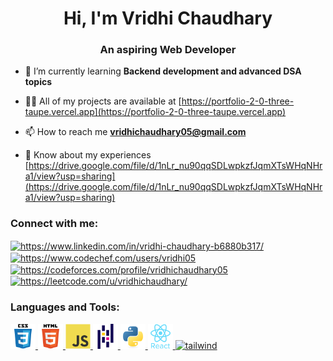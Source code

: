 <h1 align="center">Hi, I'm Vridhi Chaudhary</h1>
<h3 align="center">An aspiring Web Developer</h3>

- 🌱 I’m currently learning **Backend development and advanced DSA topics**

- 👨‍💻 All of my projects are available at [https://portfolio-2-0-three-taupe.vercel.app](https://portfolio-2-0-three-taupe.vercel.app)

- 📫 How to reach me **vridhichaudhary05@gmail.com**

- 📄 Know about my experiences [https://drive.google.com/file/d/1nLr_nu90qqSDLwpkzfJqmXTsWHqNHra1/view?usp=sharing](https://drive.google.com/file/d/1nLr_nu90qqSDLwpkzfJqmXTsWHqNHra1/view?usp=sharing)

<h3 align="left">Connect with me:</h3>
<p align="left">
<a href="https://linkedin.com/in/https://www.linkedin.com/in/vridhi-chaudhary-b6880b317/" target="blank"><img align="center" src="https://raw.githubusercontent.com/rahuldkjain/github-profile-readme-generator/master/src/images/icons/Social/linked-in-alt.svg" alt="https://www.linkedin.com/in/vridhi-chaudhary-b6880b317/" height="30" width="40" /></a>
<a href="https://www.codechef.com/users/https://www.codechef.com/users/vridhi05" target="blank"><img align="center" src="https://cdn.jsdelivr.net/npm/simple-icons@3.1.0/icons/codechef.svg" alt="https://www.codechef.com/users/vridhi05" height="30" width="40" /></a>
<a href="https://codeforces.com/profile/https://codeforces.com/profile/vridhichaudhary05" target="blank"><img align="center" src="https://raw.githubusercontent.com/rahuldkjain/github-profile-readme-generator/master/src/images/icons/Social/codeforces.svg" alt="https://codeforces.com/profile/vridhichaudhary05" height="30" width="40" /></a>
<a href="https://www.leetcode.com/https://leetcode.com/u/vridhichaudhary/" target="blank"><img align="center" src="https://raw.githubusercontent.com/rahuldkjain/github-profile-readme-generator/master/src/images/icons/Social/leet-code.svg" alt="https://leetcode.com/u/vridhichaudhary/" height="30" width="40" /></a>
</p>

<h3 align="left">Languages and Tools:</h3>
<p align="left"> <a href="https://www.w3schools.com/css/" target="_blank" rel="noreferrer"> <img src="https://raw.githubusercontent.com/devicons/devicon/master/icons/css3/css3-original-wordmark.svg" alt="css3" width="40" height="40"/> </a> <a href="https://www.w3.org/html/" target="_blank" rel="noreferrer"> <img src="https://raw.githubusercontent.com/devicons/devicon/master/icons/html5/html5-original-wordmark.svg" alt="html5" width="40" height="40"/> </a> <a href="https://developer.mozilla.org/en-US/docs/Web/JavaScript" target="_blank" rel="noreferrer"> <img src="https://raw.githubusercontent.com/devicons/devicon/master/icons/javascript/javascript-original.svg" alt="javascript" width="40" height="40"/> </a> <a href="https://pandas.pydata.org/" target="_blank" rel="noreferrer"> <img src="https://raw.githubusercontent.com/devicons/devicon/2ae2a900d2f041da66e950e4d48052658d850630/icons/pandas/pandas-original.svg" alt="pandas" width="40" height="40"/> </a> <a href="https://www.python.org" target="_blank" rel="noreferrer"> <img src="https://raw.githubusercontent.com/devicons/devicon/master/icons/python/python-original.svg" alt="python" width="40" height="40"/> </a> <a href="https://reactjs.org/" target="_blank" rel="noreferrer"> <img src="https://raw.githubusercontent.com/devicons/devicon/master/icons/react/react-original-wordmark.svg" alt="react" width="40" height="40"/> </a> <a href="https://tailwindcss.com/" target="_blank" rel="noreferrer"> <img src="https://www.vectorlogo.zone/logos/tailwindcss/tailwindcss-icon.svg" alt="tailwind" width="40" height="40"/> </a> </p>
